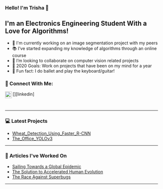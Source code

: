 ### Hello! I'm Trisha 👋

## I'm an Electronics Engineering Student With a Love for Algorithms!
- 🔬 I'm currently working on an image segmentation project with my peers
- 📚 I’ve started expanding my knowledge of algorithms through an online course
- 👯 I’m looking to collaborate on computer vision related projects
- 📝 2020 Goals: Work on projects that have been on my mind for a year
- 🎵 Fun fact: I do ballet and play the keyboard/guitar!

### 🙌 Connect With Me:

[<img align="left" alt="trisha-anil | LinkedIn" width="22px" src="https://cdn.jsdelivr.net/npm/simple-icons@v3/icons/linkedin.svg" />][linkedin]

<br />

---

### 💻 Latest Projects
<!-- BLOG-POST-LIST:START -->
- [Wheat_Detection_Using_Faster_R-CNN](https://github.com/trisha-c-a/Wheat_Detection_Using_Faster_R-CNN)
- [The_Office_YOLOv3](https://github.com/trisha-c-a/The_Office_YOLOv3)
<!-- BLOG-POST-LIST:END -->

---

### 📕 Articles I've Worked On
<!-- BLOG-POST-LIST:START -->
- [Sailing Towards a Global Epidemic](https://themitpost.com/sailing-towards-global-epidemic/)
- [The Solution to Accelerated Human Evolution](https://themitpost.com/solution-accelerated-human-evolution/)
- [The Race Against Superbugs](https://themitpost.com/the-race-against-superbugs/)
<!-- BLOG-POST-LIST:END -->

---
